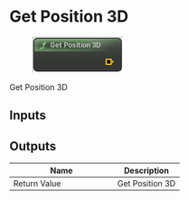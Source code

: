 # Get Position 3D

<div align="left" data-full-width="false">

<figure><img src="../../../api/Misc/Get_Position_3D.png" alt=""><figcaption></figcaption></figure>

</div>

Get Position 3D

## Inputs

## Outputs

<table><thead><tr><th width="170">Name</th><th>Description</th></tr></thead><tbody><tr><td>Return Value</td><td>Get Position 3D</td></tr></tbody></table>
